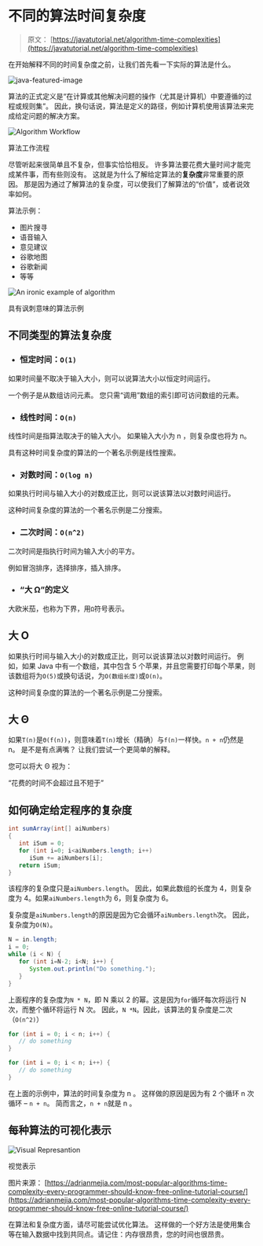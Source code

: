 # 不同的算法时间复杂度

> 原文： [https://javatutorial.net/algorithm-time-complexities](https://javatutorial.net/algorithm-time-complexities)

在开始解释不同的时间复杂度之前，让我们首先看一下实际的算法是什么。

![java-featured-image](img/e0db051dedc1179e7424b6d998a6a772.jpg)

算法的正式定义是“在计算或其他解决问题的操作（尤其是计算机）中要遵循的过程或规则集”。 因此，换句话说，算法是定义的路径，例如计算机使用该算法来完成给定问题的解决方案。

![Algorithm Workflow](img/d844ba1bd3ae526ae573a9bf040d773f.jpg)

算法工作流程

尽管听起来很简单且不复杂，但事实恰恰相反。 许多算法要花费大量时间才能完成某件事，而有些则没有。 这就是为什么了解给定算法的**复杂度**非常重要的原因。 那是因为通过了解算法的复杂度，可以使我们了解算法的“价值”，或者说效率如何。

算法示例：

*   图片搜寻
*   语音输入
*   意见建议
*   谷歌地图
*   谷歌新闻
*   等等

![An ironic example of algorithm](img/1c77c89f8da4b8da62b3c43012e0522a.jpg)

具有讽刺意味的算法示例

## 不同类型的算法复杂度

*   ### 恒定时间：`O(1)`

如果时间量不取决于输入大小，则可以说算法大小以恒定时间运行。

一个例子是从数组访问元素。 您只需“调用”数组的索引即可访问数组的元素。

*   ### 线性时间：`O(n)`

线性时间是指算法取决于的输入大小。 如果输入大小为 n ，则复杂度也将为 n。

具有这种时间复杂度的算法的一个著名示例是线性搜索。

*   ### 对数时间：`O(log n)`

如果执行时间与输入大小的对数成正比，则可以说该算法以对数时间运行。

这种时间复杂度的算法的一个著名示例是二分搜索。

*   ### 二次时间：`O(n^2)`

二次时间是指执行时间为输入大小的平方。

例如冒泡排序，选择排序，插入排序。

*   ### “大 Ω”的定义

大欧米茄，也称为下界，用`Ω`符号表示。

## 大 O

如果执行时间与输入大小的对数成正比，则可以说该算法以对数时间运行。 例如，如果 Java 中有一个数组，其中包含 5 个苹果，并且您需要打印每个苹果，则该数组将为`O(5)`或换句话说，为`O(数组长度)`或`O(n)`。

这种时间复杂度的算法的一个著名示例是二分搜索。

## 大 Θ

如果`T(n)`是`Θ(f(n))`，则意味着`T(n)`增长（精确）与`f(n)`一样快。`n + n`仍然是 n。 是不是有点满嘴？ 让我们尝试一个更简单的解释。

您可以将大 Θ 视为：

“花费的时间不会超过且不短于”

## 如何确定给定程序的复杂度

```java
int sumArray(int[] aiNumbers)
{
   int iSum = 0;
   for (int i=0; i<aiNumbers.length; i++)
      iSum += aiNumbers[i];
   return iSum;
}
```

该程序的复杂度只是`aiNumbers.length`。 因此，如果此数组的长度为 4，则复杂度为 4。如果`aiNumbers.length`为 6，则复杂度为 6。

复杂度是`aiNumbers.length`的原因是因为它会循环`aiNumbers.length`次。 因此，复杂度为`O(N)`。

```java
N = in.length;
i = 0;
while (i < N) { 
   for (int i=N-2; i<N; i++) {
      System.out.println("Do something.");
   }
}
```

上面程序的复杂度为`N * N`，即 N 乘以 2 的幂。这是因为`for`循环每次将运行 N 次，而整个循环将运行 N 次。 因此，`N *N`。因此，该算法的复杂度是二次（`O(n^2)`）

```java
for (int i = 0; i < n; i++) {
   // do something
}

for (int i = 0; i < n; i++) {
   // do something
}
```

在上面的示例中，算法的时间复杂度为 n 。 这样做的原因是因为有 2 个循环 n 次循环 – `n + n`。 简而言之，`n + n`就是 n 。

## 每种算法的可视化表示

![Visual Represantion](img/75d78d34a85f1639c3ccd6bff1bb4759.jpg)

视觉表示

图片来源： [https://adrianmejia.com/most-popular-algorithms-time-complexity-every-programmer-should-know-free-online-tutorial-course/](https://adrianmejia.com/most-popular-algorithms-time-complexity-every-programmer-should-know-free-online-tutorial-course/)

在算法和复杂度方面，请尽可能尝试优化算法。 这样做的一个好方法是使用集合等在输入数据中找到共同点。请记住：内存很昂贵，您的时间也很昂贵。
